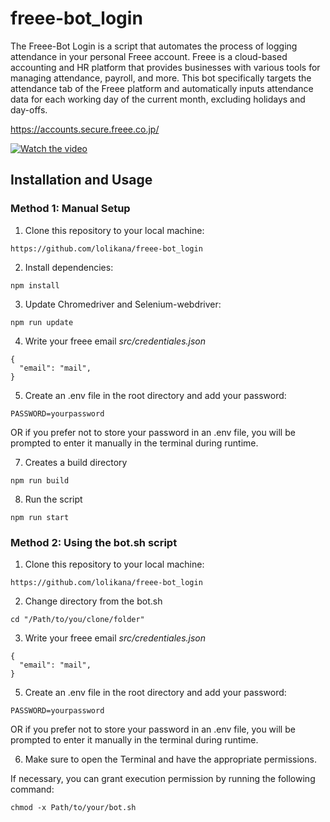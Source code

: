 # freee-bot_login

The Freee-Bot Login is a script that automates the process of logging attendance in your personal Freee account. Freee is a cloud-based accounting and HR platform that provides businesses with various tools for managing attendance, payroll, and more. This bot specifically targets the attendance tab of the Freee platform and automatically inputs attendance data for each working day of the current month, excluding holidays and day-offs.

https://accounts.secure.freee.co.jp/

[![Watch the video](https://img.youtube.com/vi/qne7spyey04/0.jpg)](https://www.youtube.com/watch?v=qne7spyey04)

## Installation and Usage

### Method 1: Manual Setup

1. Clone this repository to your local machine:

`https://github.com/lolikana/freee-bot_login`

2. Install dependencies:

`npm install`

3. Update Chromedriver and Selenium-webdriver:

`npm run update`

4. Write your freee email <i>src/credentiales.json</i> 

```
{
  "email": "mail",
}

```

5.	Create an .env file in the root directory and add your password:

```
PASSWORD=yourpassword
```

OR if you prefer not to store your password in an .env file, you will be prompted to enter it manually in the terminal during runtime.

7. Creates a build directory  

`npm run build`

8. Run the script

`npm run start`


### Method 2: Using the bot.sh script

1. Clone this repository to your local machine:

`https://github.com/lolikana/freee-bot_login`

2. Change directory from the bot.sh

`cd "/Path/to/you/clone/folder"`

3. Write your freee email <i>src/credentiales.json</i> 

```
{
  "email": "mail",
}

```

5.	Create an .env file in the root directory and add your password:

```
PASSWORD=yourpassword
```

OR if you prefer not to store your password in an .env file, you will be prompted to enter it manually in the terminal during runtime.

6. Make sure to open the Terminal and have the appropriate permissions.

If necessary, you can grant execution permission by running the following command:

 `chmod -x Path/to/your/bot.sh` 
